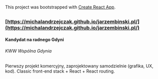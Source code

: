 This project was bootstrapped with [Create React App](https://github.com/facebookincubator/create-react-app).
##  
### [https://michalandrzejczak.github.io/jarzembinski.pl/](https://michalandrzejczak.github.io/jarzembinski.pl/)
#### Kandydat na radnego Gdyni
###### KWW Wspólna Gdynia
##  
Pierwszy projekt komercyjny, zaprojektowany samodzielnie (grafika, UX, kod). Classic front-end stack + React + React routing.
